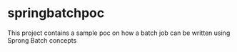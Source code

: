 # springbatchpoc
This project contains a sample poc on how a batch job can be written using Sprong Batch concepts
